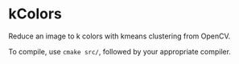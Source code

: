 # kColors
Reduce an image to k colors with kmeans clustering from OpenCV.

To compile, use <code>cmake src/</code>, followed by your appropriate compiler.
